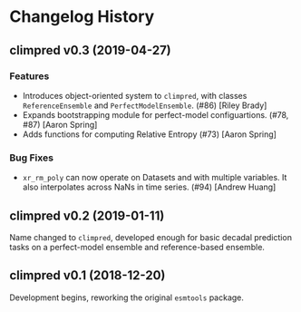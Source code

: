 # Changelog History

## climpred v0.3 (2019-04-27)

### Features
* Introduces object-oriented system to `climpred`, with classes `ReferenceEnsemble` and `PerfectModelEnsemble`. (#86) [Riley Brady]
* Expands bootstrapping module for perfect-model configuartions. (#78, #87) [Aaron Spring]
* Adds functions for computing Relative Entropy (#73) [Aaron Spring]

### Bug Fixes
* `xr_rm_poly` can now operate on Datasets and with multiple variables. It also interpolates across NaNs in time series. (#94) [Andrew Huang]

## climpred v0.2 (2019-01-11)
Name changed to `climpred`, developed enough for basic decadal prediction tasks on a perfect-model ensemble and reference-based ensemble.

## climpred v0.1 (2018-12-20)
Development begins, reworking the original `esmtools` package.
